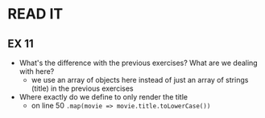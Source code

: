 # READ IT
## EX 11
* What's the difference with the previous exercises? What are we dealing with here?
  * we use an array of objects here instead of just an array of strings (title) in the previous exercises
* Where exactly do we define to only render the title
  * on line 50 `.map(movie => movie.title.toLowerCase())`
